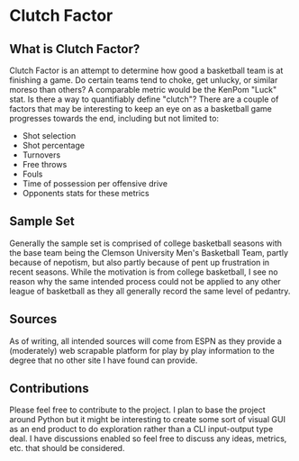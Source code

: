 # Clutch Factor

## What is Clutch Factor?
Clutch Factor is an attempt to determine how good a basketball team is at finishing a game. Do certain teams tend to choke, get unlucky, or similar moreso than others? A comparable metric would be the KenPom "Luck" stat. Is there a way to quantifiably define "clutch"? There are a couple of factors that may be interesting to keep an eye on as a basketball game progresses towards the end, including but not limited to:
* Shot selection
* Shot percentage
* Turnovers
* Free throws
* Fouls
* Time of possession per offensive drive
* Opponents stats for these metrics

## Sample Set
Generally the sample set is comprised of college basketball seasons with the base team being the Clemson University Men's Basketball Team, partly because of nepotism, but also partly because of pent up frustration in recent seasons. While the motivation is from college basketball, I see no reason why the same intended process could not be applied to any other league of basketball as they all generally record the same level of pedantry.

## Sources
As of writing, all intended sources will come from ESPN as they provide a (moderately) web scrapable platform for play by play information to the degree that no other site I have found can provide.

## Contributions
Please feel free to contribute to the project. I plan to base the project around Python but it might be interesting to create some sort of visual GUI as an end product to do exploration rather than a CLI input-output type deal. I have discussions enabled so feel free to discuss any ideas, metrics, etc. that should be considered.
